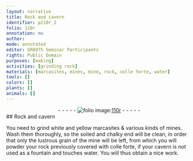 ```yaml
---
layout: narrative
title: Rock and cavern
identifier: p110r_2
folio: 110r
annotation: no
author:
mode: annotated
editor: GR8975 Seminar Participants
rights: Public Domain
purposes: [making]
activities: [grinding rock]
materials: [marcasites, mines, mine, rock, colle forte, water]
tools: []
colors: []
plants: []
animals: []
---
```


 <div class="folio" align="center">- - - - - <a href="http://gallica.bnf.fr/ark:/12148/btv1b10500001g/f225.image" target="_blank"><img src="https://cu-mkp.github.io/GR8975-edition/assets/photo-icon.png" alt="folio image: " style="display:inline-block; margin-bottom:-3px;"/>110r</a> - - - - - </div>  <span class="activity"></span> 
## Rock and cavern

 
You need to grind white and yellow <span class="material">marcasites</span> & various kinds of <span class="material">mines</span>. Wash them thoroughly, so the soiled and chalky end will be clean, in order that only the lustrous grain of the <span class="material">mine</span> will be left, from which you will powder your <span class="material">rock</span> previously covered with <span class="material"><span class="foreign">colle forte</span></span>, if your cavern is not used as a fountain and touches <span class="material">water</span>. You will thus obtain a nice work.
 